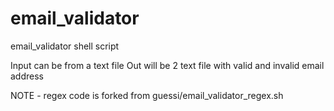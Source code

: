 # email_validator
email_validator shell script 

Input can be from a text file
Out will be 2 text file with valid and invalid email address

NOTE - regex code is forked from guessi/email_validator_regex.sh
